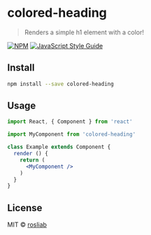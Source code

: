 # colored-heading

> Renders a simple h1 element with a color!

[![NPM](https://img.shields.io/npm/v/colored-heading.svg)](https://www.npmjs.com/package/colored-heading) [![JavaScript Style Guide](https://img.shields.io/badge/code_style-standard-brightgreen.svg)](https://standardjs.com)

## Install

```bash
npm install --save colored-heading
```

## Usage

```jsx
import React, { Component } from 'react'

import MyComponent from 'colored-heading'

class Example extends Component {
  render () {
    return (
      <MyComponent />
    )
  }
}
```

## License

MIT © [rosliab](https://github.com/rosliab)
